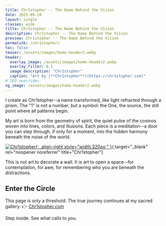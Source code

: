 ```yaml
---
title: Chr1stopher -- The Name Behind the Vision
date: 2025-09-28
layout: single
classes: wide
title: Chr1stopher -- The Name Behind the Vision
description: Chr1stopher -- The Name Behind the Vision
preview: Chr1stopher -- The Name Behind the Vision
permalink: /chr1stopher/
toc: false
teaser: /assets/images/home-header2.webp
header:
  overlay_image: /assets/images/home-header2.webp
  overlay_filter: 0.1
  image_description: "Chr1stopher"
  caption: "Art by [**Chr1stopher**](https://chr1stopher.com)"
# SEO overrides
og_image: /assets/images/home-header2.webp
---
```

I create as Chr1stopher--a name transformed, like light refracted through a prism. The "1" is not a number, but a symbol: the One, the source, the still point where all patterns begin.

My art is born from the geometry of spirit, the quiet pulse of the cosmos woven into lines, colors, and illusions. Each piece is a meditation--a door you can step through, if only for a moment, into the hidden harmony beneath the noise of the world.

[![Chr1stopher](https://chr1stopher.com/assets/images/art1.webp){: .align-right style="width:320px;" }](https://chr1stopher.com){:target="_blank" rel="noopener noreferrer" title="Chr1stopher"}

This is not art to decorate a wall. It is art to open a space--for contemplation, for awe, for remembering who you are beneath the distractions.

## Enter the Circle

This page is only a threshold. The true journey continues at my sacred gallery:
👉 [Chr1stopher.com](https://chr1stopher.com)

Step inside. See what calls to you.